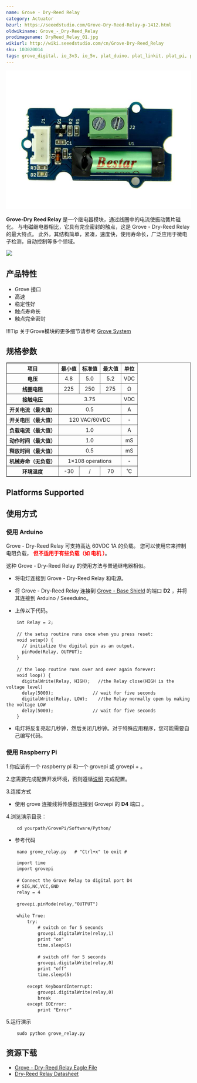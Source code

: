 ```yaml
---
name: Grove - Dry-Reed Relay
category: Actuator
bzurl: https://seeedstudio.com/Grove-Dry-Reed-Relay-p-1412.html
oldwikiname: Grove_-_Dry-Reed_Relay
prodimagename: DryReed_Relay_01.jpg
wikiurl: http://wiki.seeedstudio.com/cn/Grove-Dry-Reed_Relay
sku: 103020014
tags: grove_digital, io_3v3, io_5v, plat_duino, plat_linkit, plat_pi, plat_bbg, plat_wio
---
```


![](https://raw.githubusercontent.com/SeeedDocument/Grove-Dry-Reed_Relay/master/img/DryReed_Relay_01.jpg)

 **Grove-Dry Reed Relay** 是一个继电器模块，通过线圈中的电流使振动簧片磁化。 与电磁继电器相比，它具有完全密封的触点，这是 Grove - Dry-Reed Relay 的最大特点。 此外，其结构简单，紧凑，速度快，使用寿命长，广泛应用于微电子检测，自动控制等多个领域。


[![](https://github.com/SeeedDocument/wiki_chinese/raw/master/docs/images/click_to_buy.PNG)](https://item.taobao.com/item.htm?spm=a1z10.3-c.w4002-11172317909.13.28e30603LoD7KR&id=45508590653)

产品特性
-------

- Grove 接口
- 高速
- 稳定性好
- 触点寿命长
- 触点完全密封

!!!Tip
    关于Grove模块的更多细节请参考 [Grove System](http://wiki.seeedstudio.com/cn/Grove_System/)

规格参数
-------------

<table border="1" cellspacing="0" width="80%">
<tr>
<th scope="col">
项目
</th>
<th scope="col">
最小值
</th>
<th scope="col">
标准值
</th>
<th scope="col">
最大值
</th>
<th scope="col">
单位
</th>
</tr>
<tr align="center">
<th scope="row">
电压
</th>
<td>
4.8
</td>
<td>
5.0
</td>
<td>
5.2
</td>
<td>
VDC
</td>
</tr>
<tr align="center">
<th scope="row">
线圈电阻
</th>
<td>
225
</td>
<td>
250
</td>
<td>
275
</td>
<td>
Ω
</td>
</tr>
<tr align="center">
<th scope="row">
接触电压
</th>
<td colspan="3">
3.75
</td>
<td>
VDC
</td>
</tr>
<tr align="center">
<th scope="row">
开关电流（最大值）
</th>
<td colspan="3">
0.5
</td>
<td>
A
</td>
</tr>
<tr align="center">
<th scope="row">
开关电压（最大值）
</th>
<td colspan="3">
120 VAC/60VDC
</td>
<td>
-
</td>
</tr>
<tr align="center">
<th scope="row">
负载电流（最大值）
</th>
<td colspan="3">
1.0
</td>
<td>
A
</td>
</tr>
<tr align="center">
<th scope="row">
动作时间（最大值）
</th>
<td colspan="3">
1.0
</td>
<td>
mS
</td>
</tr>
<tr align="center">
<th scope="row">
释放时间（最大值）
</th>
<td colspan="3">
0.5
</td>
<td>
mS
</td>
</tr>
<tr align="center">
<th scope="row">
机械寿命（无负载）
</th>
<td colspan="3">
1×108 operations
</td>
<td>
-
</td>
</tr>
<tr align="center">
<th scope="row">
环境温度
</th>
<td>
-30
</td>
<td>
/
</td>
<td>
70
</td>
<td>
˚C
</td>
</tr>
</table>

Platforms Supported
-------------------

使用方式
-----

### 使用 Arduino


Grove - Dry-Reed Relay 可支持高达 60VDC 1A 的负载。 您可以使用它来控制电阻负载，<font color="red"> **但不适用于有些负载（如 电机 ）**</font>。

这种 Grove - Dry-Reed Relay 的使用方法与普通继电器相似。

- 将电灯连接到 Grove - Dry-Reed Relay 和电源。
- 将 Grove - Dry-Reed Relay 连接到 [Grove - Base Shield](https://item.taobao.com/item.htm?spm=a1z10.3-c.w4002-11172317909.10.3ff19e11crrag2&id=520233320144) 的端口 **D2** ，并将其连接到 Arduino / Seeeduino。

- 上传以下代码。

```
    int Relay = 2;

    // the setup routine runs once when you press reset:
    void setup() {                
      // initialize the digital pin as an output.
      pinMode(Relay, OUTPUT);     
    }

    // the loop routine runs over and over again forever:
    void loop() {
      digitalWrite(Relay, HIGH);   //the Relay close(HIGH is the voltage level)
      delay(5000);               // wait for five seconds
      digitalWrite(Relay, LOW);    //the Relay normally open by making the voltage LOW
      delay(5000);               // wait for five seconds
    }
```

-   电灯将反复亮起几秒钟，然后关闭几秒钟。对于特殊应用程序，您可能需要自己编写代码。

### 使用 Raspberry Pi

1.你应该有一个 raspberry pi 和一个 grovepi 或 grovepi + 。

2.您需要完成配置开发环境，否则遵循[说明](http://wiki.seeed.cc/GrovePi_Plus/) 完成配置。

3.连接方式

- 使用 grove 连接线将传感器连接到 Grovepi 的 **D4** 端口 。

4.浏览演示目录：
```
    cd yourpath/GrovePi/Software/Python/
```

-   参考代码
```
    nano grove_relay.py   # "Ctrl+x" to exit #
```
```
    import time
    import grovepi

    # Connect the Grove Relay to digital port D4
    # SIG,NC,VCC,GND
    relay = 4

    grovepi.pinMode(relay,"OUTPUT")

    while True:
        try:
            # switch on for 5 seconds
            grovepi.digitalWrite(relay,1)
            print "on"
            time.sleep(5)

            # switch off for 5 seconds
            grovepi.digitalWrite(relay,0)
            print "off"
            time.sleep(5)

        except KeyboardInterrupt:
            grovepi.digitalWrite(relay,0)
            break
        except IOError:
            print "Error"
```

5.运行演示
```
    sudo python grove_relay.py
```

资源下载
--------

- [Grove - Dry-Reed Relay Eagle File](https://raw.githubusercontent.com/SeeedDocument/Grove-Dry-Reed_Relay/master/res/Grove-Dry-Reed_Relay_Eagle_File.zip)
- [Dry-Reed Relay Datasheet](https://raw.githubusercontent.com/SeeedDocument/Grove-Dry-Reed_Relay/master/res/Dry-Reed_Relay_Datasheet.pdf)

<!-- This Markdown file was created from http://www.seeedstudio.com/wiki/Grove_-_Dry-Reed_Relay -->
